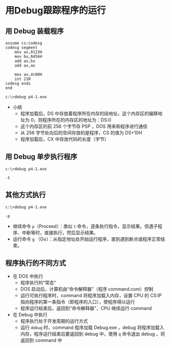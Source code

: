 # 用Debug跟踪程序的运行



## 用 Debug 装载程序



```assembly
assume cs:codesg
codesg segment
    mov ax,0123H
    mov bx,0456H
    add ax,bx
    add ax,ax
    
    mov ax,4c00H
    int 21H
codesg ends
end
```



```shell
c:\>debug p4-1.exe
```



- 小结
  - 程序加载后，DS 中存放着程序所在内存的段地址，这个内存区的偏移地址为 0，则程序所在的内存区的地址为：DS:0
  - 这个内存区的前 256 个字节存 PSP ，DOS 用来和程序进行通信
  - 从 256 字节处向后的空间存放的是程序，CS 的值为 DS+10H
  - 程序加载后，CX 中存放代码的长度（字节）



## 用 Debug 单步执行程序



```assembly
c:\>debug p4-1.exe

-t
```



## 其他方式执行



```assembly
c:\>debug p4-1.exe

-p
```



- 继续命令 `p`（Proceed）：类似 `t` 命令，逐条执行指令，显示结果。但遇子程序、中断等时，直接执行，然后显示结果。
- 运行命令 `g` （Go）：从指定地址处开始运行程序，直到遇到断点或程序正常结束。



## 程序执行的不同方式



- 在 DOS 中执行
  - 程序执行的“常态”
  - DOS 启动后，计算机由“命令解释器”（程序 command.com）控制
  - 运行可执行程序时，command 将程序加载入内存，设置 CPU 的 CS:IP 指向程序的第一条指令（即程序的入口），使程序得以运行
  - 程序运行结束后，返回到“命令解释器”，CPU 继续运行 command
- 在 Debug 中执行
  - 程序执行处于开发周期的运行方式
  - 运行 `debug` 时，command 程序加载 Debug.exe ，debug 将程序加载入内存，程序运行结束后要返回到 debug 中，使用 `q` 命令退出 debug ，将返回到 command 中